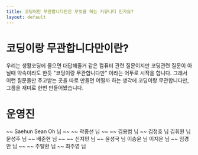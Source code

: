 ```yaml
---
title: 코딩이란 무관합니다만은 무엇을 하는 커뮤니티 인가요?
layout: default
---
```


# 코딩이랑 무관합니다만이란?

우리는 생활코딩에 물으면 대답해줄거 같은 컴퓨터 관련 질문이지만 코딩관련 질문이 아닐때 약속이라도 한듯 "코딩이랑 무관합니다만" 이라는 어두로 시작을 합니다. 그래서 이런 질문들만 주고받는 곳을 따로 만들면 어떨까 하는 생각에 코딩이랑 무관합니다만, 그룹을 재미로 한번 만들어봤습니다.

# 운영진

~~ Saehun Sean Oh 님 ~~
~~ 곽중선 님 ~~
~~ 김용범 님 ~~
김청호 님
김휘원 님
문성주 님
~~ 배준현 님 ~~
~~ 신지민 님 ~~
윤성국 님
이승윤 님
이지운 님
~~ 임경안 님 ~~
~~ 주탈환 님 ~~
최주영 님